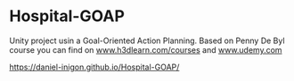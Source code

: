 # Hospital-GOAP
Unity project usin a Goal-Oriented Action Planning. Based on Penny De Byl course you can find on www.h3dlearn.com/courses and www.udemy.com

https://daniel-inigon.github.io/Hospital-GOAP/
